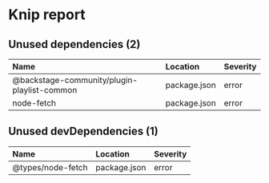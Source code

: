 # Knip report

## Unused dependencies (2)

| Name                                        | Location     | Severity |
| :------------------------------------------ | :----------- | :------- |
| @backstage-community/plugin-playlist-common | package.json | error    |
| node-fetch                                  | package.json | error    |

## Unused devDependencies (1)

| Name              | Location     | Severity |
| :---------------- | :----------- | :------- |
| @types/node-fetch | package.json | error    |

